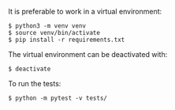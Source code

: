 It is preferable to work in a virtual environment:
```
$ python3 -m venv venv
$ source venv/bin/activate
$ pip install -r requirements.txt
```
The virtual environment can be deactivated with:
```
$ deactivate
```

To run the tests:
```
$ python -m pytest -v tests/
```
